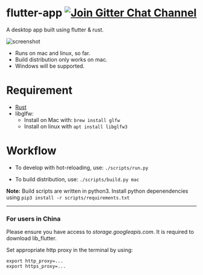 # flutter-app [![Join Gitter Chat Channel](https://badges.gitter.im/flutter-rs/community.svg)](https://gitter.im/flutter-rs/community?utm_source=badge&utm_medium=badge&utm_campaign=pr-badge&utm_content=badge)

A desktop app built using flutter & rust.

![screenshot](https://raw.githubusercontent.com/gliheng/flutter-rs/master/www/images/screenshot_mac.png)


- Runs on mac and linux, so far.
- Build distribution only works on mac.
- Windows will be supported.

# Requirement

- [Rust](https://www.rust-lang.org/tools/install)
- libglfw:
    - Install on Mac with: `brew install glfw`
    - Install on linux with `apt install libglfw3`

# Workflow
- To develop with hot-reloading, use:
    `./scripts/run.py`

- To build distribution, use:
    `./scripts/build.py mac`

**Note:**
Build scripts are written in python3. Install python depenendencies using `pip3 install -r scripts/requirements.txt`

---

### For users in China
Please ensure you have access to *storage.googleapis.com*. It is required to download lib_flutter. 

Set appropriate http proxy in the terminal by using:
```shell
export http_proxy=...
export https_proxy=...
```